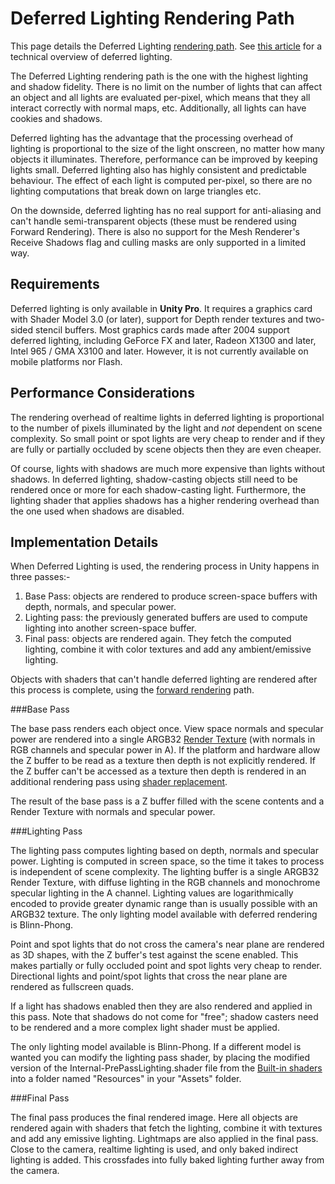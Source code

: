 Deferred Lighting Rendering Path
================================


This page details the <span class=keyword>Deferred Lighting</span> [rendering path](RenderingPaths.md). See [this article](http://www.realtimerendering.com/blog/deferred-lighting-approaches/.md) for a technical overview of deferred lighting.

The <span class=keyword>Deferred Lighting</span> rendering path is the one with the highest lighting and shadow fidelity. There is no limit on the number of lights that can affect an object and all lights are evaluated per-pixel, which means that they all interact correctly with normal maps, etc. Additionally, all lights can have cookies and shadows.

Deferred lighting has the advantage that the processing overhead of lighting is proportional to the size of the light onscreen, no matter how many objects it illuminates. Therefore, performance can be improved by keeping lights small. Deferred lighting also has highly consistent and predictable behaviour. The effect of each light is computed per-pixel, so there are no lighting computations that break down on large triangles etc.

On the downside, deferred lighting has no real support for anti-aliasing and can't handle semi-transparent objects (these must be rendered using Forward Rendering). There is also no support for the Mesh Renderer's Receive Shadows flag and culling masks are only supported in a limited way.

Requirements
------------


Deferred lighting is only available in __Unity Pro__. It requires a graphics card with Shader Model 3.0 (or later), support for Depth render textures and two-sided stencil buffers. Most graphics cards made after 2004 support deferred lighting, including GeForce FX and later, Radeon X1300 and later, Intel 965 / GMA X3100 and later. However, it is not currently available on mobile platforms nor Flash.

Performance Considerations
--------------------------


The rendering overhead of realtime lights in deferred lighting is proportional to the number of pixels illuminated by the light and _not_ dependent on scene complexity. So small point or spot lights are very cheap to render and if they are fully or partially occluded by scene objects then they are even cheaper.

Of course, lights with shadows are much more expensive than lights without shadows. In deferred lighting, shadow-casting objects still need to be rendered once or more for each shadow-casting light. Furthermore, the lighting shader that applies shadows has a higher rendering overhead than the one used when shadows are disabled.

Implementation Details
----------------------


When Deferred Lighting is used, the rendering process in Unity happens in three passes:-

1. Base Pass: objects are rendered to produce screen-space buffers with depth, normals, and specular power.
1. Lighting pass: the previously generated buffers are used to compute lighting into another screen-space buffer.
1. Final pass: objects are rendered again. They fetch the computed lighting, combine it with color textures and add any ambient/emissive lighting.

Objects with shaders that can't handle deferred lighting are rendered after this process is complete, using the [forward rendering](RenderTech-ForwardRendering.md) path.


###Base Pass

The base pass renders each object once. View space normals and specular power are rendered into a single ARGB32 [Render Texture](class-RenderTexture.md) (with normals in RGB channels and specular power in A). If the platform and hardware allow the Z buffer to be read as a texture then depth is not explicitly rendered. If the Z buffer can't be accessed as a texture then depth is rendered in an additional rendering pass using [shader replacement](SL-ShaderReplacement.md).

The result of the base pass is a Z buffer filled with the scene contents and a Render Texture with normals and specular power.


###Lighting Pass

The lighting pass computes lighting based on depth, normals and specular power. Lighting is computed in screen space, so the time it takes to process is independent of scene complexity. The lighting buffer is a single ARGB32 Render Texture, with diffuse lighting in the RGB channels and monochrome specular lighting in the A channel. Lighting values are logarithmically encoded to provide greater dynamic range than is usually possible with an ARGB32 texture. The only lighting model available with deferred rendering is Blinn-Phong.

Point and spot lights that do not cross the camera's near plane are rendered as 3D shapes, with the Z buffer's test against the scene enabled. This makes partially or fully occluded point and spot lights very cheap to render. Directional lights and point/spot lights that cross the near plane are rendered as fullscreen quads.

If a light has shadows enabled then they are also rendered and applied in this pass. Note that shadows do not come for "free"; shadow casters need to be rendered and a more complex light shader must be applied.

The only lighting model available is Blinn-Phong. If a different model is wanted you can modify the lighting pass shader, by placing the modified version of the Internal-PrePassLighting.shader file from the [Built-in shaders](http://unity3d.com/support/resources/assets/built-in-shaders.md) into a folder named "Resources" in your "Assets" folder.

###Final Pass

The final pass produces the final rendered image. Here all objects are rendered again with shaders that fetch the lighting, combine it with textures and add any emissive lighting. Lightmaps are also applied in the final pass. Close to the camera, realtime lighting is used, and only baked indirect lighting is added. This crossfades into fully baked lighting further away from the camera.

